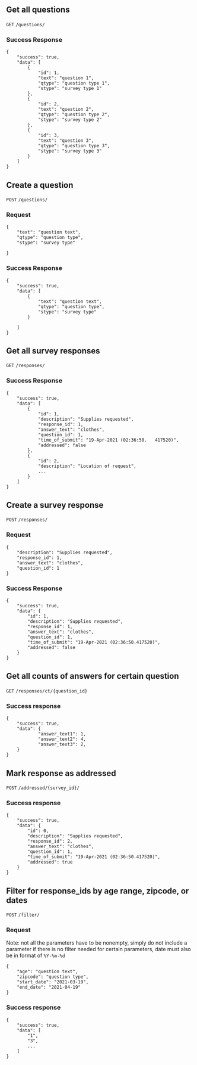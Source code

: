 ## Get all questions <br />

`GET` `/questions/` <br />

### Success Response

```
{
    "success": true,
    "data": [
        {
            "id": 1,
            "text": "question 1",
            "qtype": "question type 1",
            "stype": "survey type 1"
        },
        {
            "id": 2,
            "text": "question 2",
            "qtype": "question type 2",
            "stype": "survey type 2"
        },
        {
            "id": 3,
            "text": "question 3",
            "qtype": "question type 3",
            "stype": "survey type 3"
        }
    ]
}
```

## Create a question

`POST` `/questions/` <br />

### Request

```
{
    "text": "question text",
    "qtype": "question type",
    "stype": "survey type"

}
```

### Success Response

```
{
    "success": true,
    "data": [
        {
            "text": "question text",
            "qtype": "question type",
            "stype": "survey type"
        }

    ]
}
```

## Get all survey responses

`GET` `/responses/` <br />

### Success Response

```
{
    "success": true,
    "data": [
        {
            "id": 1,
            "description": "Supplies requested",
            "response_id": 1,
            "answer_text": "clothes",
            "question_id": 1,
            "time_of_submit": "19-Apr-2021 (02:36:50.   417520)",
            "addressed": false
        },
        {
            "id": 2,
            "description": "Location of request",
            ...
        }
    ]
}
```

## Create a survey response

`POST` `/responses/` <br />

### Request

```
{
    "description": "Supplies requested",
    "response_id": 1,
    "answer_text": "clothes",
    "question_id": 1
}
```

### Success Response

```
{
    "success": true,
    "data": {
        "id": 1,
        "description": "Supplies requested",
        "response_id": 1,
        "answer_text": "clothes",
        "question_id": 1,
        "time_of_submit": "19-Apr-2021 (02:36:50.417520)",
        "addressed": false
    }
}
```

## Get all counts of answers for certain question

`GET` `/responses/ct/{question_id}` <br />

### Success response

```
{
    "success": true,
    "data": {
            "answer_text1": 1,
            "answer_text2": 4,
            "answer_text3": 2,
    }
}
```

## Mark response as addressed

`POST` `/addressed/{survey_id}/` <br />

### Success response

```
{
    "success": true,
    "data": {
        "id": 0,
        "description": "Supplies requested",
        "response_id": 2,
        "answer_text": "clothes",
        "question_id": 1,
        "time_of_submit": "19-Apr-2021 (02:36:50.417520)",
        "addressed": true
    }
}
```

## Filter for response_ids by age range, zipcode, or dates

`POST` `/filter/` <br />

### Request

Note: not all the parameters have to be nonempty, simply do not include a parameter if there is no filter needed for certain parameters, date must also be in format of `%Y-%m-%d`

```
{
    "age": "question text",
    "zipcode": "question type",
    "start_date": "2021-03-19",
    "end_date": "2021-04-19"
}
```

### Success response

```
{
    "success": true,
    "data": [
        "1",
        "3",
        ...
    ]
}
```
